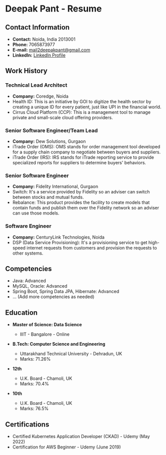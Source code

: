 # Deepak Pant - Resume

## Contact Information
- **Contact:** Noida, India 2013001
- **Phone:** 7065873977
- **E-mail:** [mail2deepakpant@gmail.com](mailto:mail2deepakpant@gmail.com)
- **LinkedIn:** [LinkedIn Profile](https://www.linkedin.com/in/deepak-pant-014787115/)

## Work History
### Technical Lead Architect
- **Company:** Coredge, Noida
- Health ID: This is an initiative by GOI to digitize the health sector by creating a unique ID for every patient, just like UPI in the financial world.
- Cirrus Cloud Platform (CCP): This is a management tool to manage private and small-scale cloud offering providers.

### Senior Software Engineer/Team Lead
- **Company:** Dew Solutions, Gurgaon
- iTrade Order (OMS): OMS stands for order management tool developed for a supply chain company to negotiate between buyers and suppliers.
- iTrade Order (IRS): IRS stands for iTrade reporting service to provide specialized reports for suppliers to determine buyers' behaviors.

### Senior Software Engineer
- **Company:** Fidelity International, Gurgaon
- Switch: It's a service provided by Fidelity so an adviser can switch between stocks and mutual funds.
- Rebalance: This product provides the facility to create models that contain funds and publish them over the Fidelity network so an adviser can use those models.

### Software Engineer
- **Company:** CenturyLink Technologies, Noida
- DSP (Data Service Provisioning): It's a provisioning service to get high-speed internet requests from customers and provision the requests to other systems.

## Competencies
- Java: Advanced
- MySQL, Oracle: Advanced
- Spring Boot, Spring Data JPA, Hibernate: Advanced
- ... (Add more competencies as needed)

## Education
- **Master of Science: Data Science**
  - IIIT - Bangalore - Online

- **B.Tech: Computer Science and Engineering**
  - Uttarakhand Technical University - Dehradun, UK
  - Marks: 71.26%

- **12th**
  - U.K. Board - Chamoli, UK
  - Marks: 70.4%

- **10th**
  - U.K. Board - Chamoli, UK
  - Marks: 76.5%

## Certifications
- Certified Kubernetes Application Developer (CKAD) - Udemy (May 2022)
- Certification for AWS Beginner - Udemy (June 2019)
